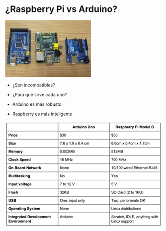 # ¿Raspberry Pi vs Arduino?

![vs](./imagenes/arduinovsRaspberry.jpg)

* ¿Son incompatibles?

* ¿Para qué sirve cada uno?

* Arduino es más robusto

* Raspberry es más inteligente

![vs](./imagenes/arduinovsRaspberry.png)